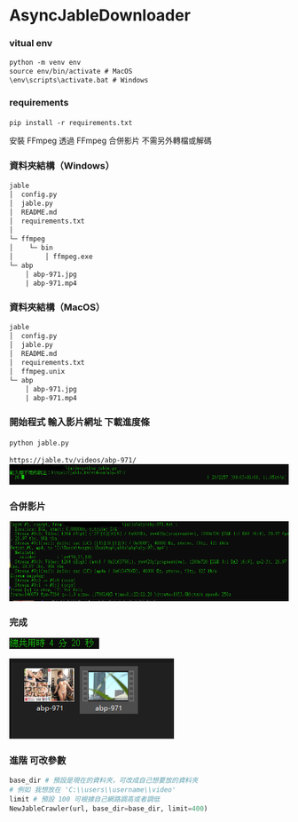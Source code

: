 # AsyncJableDownloader

### vitual env
```
python -m venv env
source env/bin/activate # MacOS
\env\scripts\activate.bat # Windows
```
### requirements
`pip install -r requirements.txt`

安裝 FFmpeg 透過 FFmpeg 合併影片 不需另外轉檔或解碼 

### 資料夾結構（Windows）
```
jable
│  config.py
│  jable.py
│  README.md
│  requirements.txt
│
└─ ffmpeg
│    └─ bin
│        │ ffmpeg.exe
└─ abp
    │ abp-971.jpg
    | abp-971.mp4
```
### 資料夾結構（MacOS）
```
jable
│  config.py
│  jable.py
│  README.md
│  requirements.txt
│  ffmpeg.unix
└─ abp
    │ abp-971.jpg
    | abp-971.mp4
```

### 開始程式 輸入影片網址 下載進度條
`python jable.py`

`https://jable.tv/videos/abp-971/`    
![image](https://github.com/w871203w/AsyncJableDownloader/blob/main/image/2.PNG)  

### 合併影片
![image](https://github.com/w871203w/AsyncJableDownloader/blob/main/image/3.PNG)

### 完成
![image](https://github.com/w871203w/AsyncJableDownloader/blob/main/image/4.PNG)

![image](https://github.com/w871203w/AsyncJableDownloader/blob/main/image/1.PNG)


### 進階 可改參數
```python
base_dir # 預設是現在的資料夾，可改成自己想要放的資料夾 
# 例如 我想放在 'C:\\users\\username\\video'
limit # 預設 100 可根據自己網路調高或者調低
NewJableCrawler(url, base_dir=base_dir, limit=400)
```
